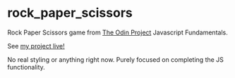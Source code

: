 # rock_paper_scissors
Rock Paper Scissors game from [The Odin Project](https://www.theodinproject.com/lessons/foundations-rock-paper-scissors) Javascript Fundamentals.

See [my project live!](https://cookjosh.github.io/rock_paper_scissors/)

No real styling or anything right now. Purely focused on completing the JS functionality.
